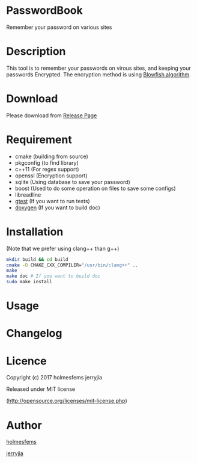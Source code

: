 PasswordBook
============
Remember your password on various sites

# Description

This tool is to remember your passwords on virous sites, and keeping your passwords Encrypted.
The encryption method is using [Blowfish algorithm](https://www.schneier.com/academic/blowfish/).

# Download

Please download from [Release Page](https://github.com/holmesfems/PasswordBook/releases)

# Requirement

* cmake (building from source)
* pkgconfig (to find library)
* c++11 (For regex support)
* openssl (Encryption support)
* sqlite (Using database to save your password)
* boost (Used to do some operation on files to save some configs)
* libreadline
* [gtest](https://github.com/google/googletest) (If you want to run tests)
* [doxygen](https://github.com/doxygen/doxygen) (If you want to build doc)

# Installation

(Note that we prefer using clang++ than g++)

```sh
mkdir build && cd build
cmake -D CMAKE_CXX_COMPILER="/usr/bin/clang++" ..
make
make doc # If you want to build doc
sudo make install
```

# Usage

# Changelog

# Licence

Copyright (c) 2017 holmesfems jerryjia

Released under MIT license

(http://opensource.org/licenses/mit-license.php)

# Author

[holmesfems](https://github.com/holmesfems)

[jerryjia](https://github.com/jerryjiahaha)
